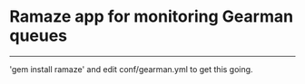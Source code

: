 # Ramaze app for monitoring Gearman queues

* * *

'gem install ramaze' and edit conf/gearman.yml to get this going.

